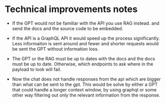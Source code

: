 # Technical improvements notes

- If the GPT would not be familiar with the API you use RAG instead. and send the docs and the source code to be embedded.

- If the API is a GraphQL API it would speed up the process significantly. Less informaiton is sent around and fewer and shorter requests would be sent the GPT without information loss.

- The GPT or the RAG must be up to dates with the docs and the docs must be up to date. Otherwise, which endpoints to ask where in the payload to look will fail.

- Now the chat does not handle responses from the api which are bigger than what can be sent to the gpt. This would be solve by either a GPT that could handle a longer context window, by using graphql or some other way filtering out only the relevant information from the response.
